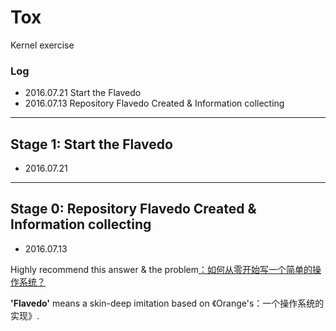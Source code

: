 Tox
===
Kernel exercise
### Log
* 2016.07.21 Start the Flavedo
* 2016.07.13 Repository Flavedo Created & Information collecting
---
## Stage 1: Start the Flavedo
- 2016.07.21
---
## Stage 0: Repository Flavedo Created & Information collecting
- 2016.07.13

Highly recommend this answer & the problem[：如何从零开始写一个简单的操作系统？](https://www.zhihu.com/question/25628124/answer/71510837)

**'Flavedo'** means a skin-deep imitation based on  《Orange's：一个操作系统的实现》.

